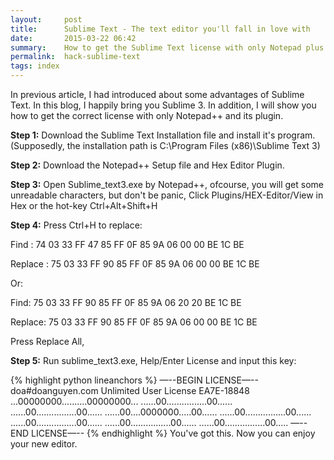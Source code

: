 ```yaml
---
layout:     post
title:      Sublime Text - The text editor you'll fall in love with
date:       2015-03-22 06:42
summary:    How to get the Sublime Text license with only Notepad plus plus and its plugin.
permalink:	hack-sublime-text
tags: index
---
```


In previous article, I had introduced about some advantages of Sublime Text. In this blog, I happily bring you Sublime 3. In addition, I will show you how to get the correct license with only Notepad++ and its plugin.

__Step 1:__ Download the Sublime Text Installation file and install it's program. (Supposedly, the installation path is C:\Program Files (x86)\Sublime Text 3\)

__Step 2:__ Download the Notepad++ Setup file and Hex Editor Plugin.

__Step 3:__ Open Sublime_text3.exe by Notepad++, ofcourse, you will get some unreadable characters, but don't be panic, Click Plugins/HEX-Editor/View in Hex or the hot-key Ctrl+Alt+Shift+H 

__Step 4:__ Press Ctrl+H to replace:

Find : 74 03 33 FF 47 85 FF 0F 85 9A 06 00 00 BE 1C BE

Replace : 75 03 33 FF 90 85 FF 0F 85 9A 06 00 00 BE 1C BE

Or:

Find: 75 03 33 FF 90 85 FF 0F 85 9A 06 20 20 BE 1C BE

Replace: 75 03 33 FF 90 85 FF 0F 85 9A 06 00 00 BE 1C BE  

 Press Replace All,

__Step 5:__ Run sublime_text3.exe, Help/Enter License and input this key:

{% highlight python lineanchors %}
—--BEGIN LICENSE—--
doa#doanguyen.com
Unlimited User License
EA7E-18848
...00000000..........00000000...
......00................00......
......00................00......
......00....0000000.....00......
......00................00......
......00................00......
......00................00......
......00................00..... 
—--END LICENSE—--
{% endhighlight %}
You've got this. Now you can enjoy your new editor.